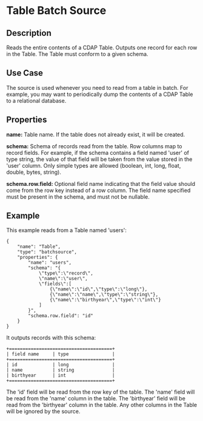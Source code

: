 # Table Batch Source


Description
-----------
Reads the entire contents of a CDAP Table. Outputs one record for each row in the Table.
The Table must conform to a given schema. 


Use Case
--------
The source is used whenever you need to read from a table in batch. For example,
you may want to periodically dump the contents of a CDAP Table to a relational database.


Properties
----------
**name:** Table name. If the table does not already exist, it will be created.

**schema:** Schema of records read from the table. Row columns map to record
fields. For example, if the schema contains a field named 'user' of type string, the value
of that field will be taken from the value stored in the 'user' column. Only simple types
are allowed (boolean, int, long, float, double, bytes, string).

**schema.row.field:** Optional field name indicating that the field value should
come from the row key instead of a row column. The field name specified must be present in
the schema, and must not be nullable.


Example
-------
This example reads from a Table named 'users':

    {
        "name": "Table",
        "type": "batchsource",
        "properties": {
            "name": "users",
            "schema": "{
                \"type\":\"record\",
                \"name\":\"user\",
                \"fields\":[
                    {\"name\":\"id\",\"type\":\"long\"},
                    {\"name\":\"name\",\"type\":\"string\"},
                    {\"name\":\"birthyear\",\"type\":\"int\"}
                ]
            }",
            "schema.row.field": "id"
        }
    }

It outputs records with this schema:

    +======================================+
    | field name     | type                |
    +======================================+
    | id             | long                |
    | name           | string              |
    | birthyear      | int                 |
    +======================================+

The 'id' field will be read from the row key of the table. The 'name' field will be read from the
'name' column in the table. The 'birthyear' field will be read from the 'birthyear' column in the
table. Any other columns in the Table will be ignored by the source.
